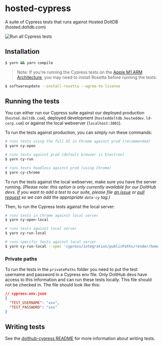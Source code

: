 # hosted-cypress

A suite of Cypress tests that runs against Hosted DoltDB (hosted.doltdb.com)

![Run all Cypress tests](<https://github.com/dolthub/hosted-cypress/workflows/Tests%20(Hosted%20Prod)/badge.svg>)

## Installation

```bash
$ yarn && yarn compile
```

> Note: If you're running the Cypress tests on the [Apple M1 ARM Architecture](https://www.cypress.io/blog/2021/01/20/running-cypress-on-the-apple-m1-silicon-arm-architecture-using-rosetta-2), you may need to install Rosetta before running the tests:

```bash
$ softwareupdate --install-rosetta --agree-to-license
```

## Running the tests

You can either run our Cypress suite against our deployed production (`hosted.doltdb.com`), deployed development (`hosteddoltdb.hosteddev.ld-corp.com`) or against the local webserver (`localhost:3001`).

To run the tests against production, you can simply run these commands:

```bash
# runs tests using the full UI in Chrome against prod (recommended)
$ yarn cy-open

# runs tests against prod (default browser is Electron)
$ yarn cy-run

# runs tests headless against prod (using Chrome)
$ yarn cy-chrome
```

To run the tests against the local webserver, make sure you have the server running. _(Please note: this option is only currently available for our DoltHub devs. If you want to add a test to our suite, please file [an issue](https://github.com/dolthub/hosted-cypress/issues/new) or [pull request](https://github.com/dolthub/hosted-cypress/pulls) so we can add the appropriate `data-cy` tag.)_

Then, to run the Cypress tests against the local server:

```bash
# runs tests in Chrome against local server
$ yarn cy-open-local

# runs tests against local server
$ yarn cy-run-local

# runs specific tests against local server
$ yarn cy-run-local --spec 'cypress/integration/publicPaths/render/homepage/*'
```

### Private paths

To run the tests in the `privatePaths` folder you need to put the test username and password in a Cypress env file. Only DoltHub devs have access to this information and can run these tests locally. This file should not be checked in. The file should look like this:

```json
// cypress.env.json
{
  "TEST_USERNAME": "xxx",
  "TEST_PASSWORD": "xxx"
}
```

## Writing tests

See the [dolthub-cypress README](https://github.com/dolthub/dolthub-cypress/blob/main/README.md) for more information about writing tests.

